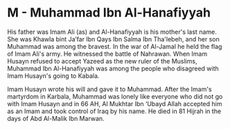 M - Muhammad Ibn Al-Hanafiyyah
==============================

His father was Imam Ali (as) and Al-Hanafiyyah is his mother's last
name. She was Khawla bint Ja’far Ibn Qays Ibn Salma Ibn Tha'lebeh, and
her son Muhammad was among the bravest. In the war of Al-Jamal he held
the flag of Imam Ali's army. He witnessed the battle of Nahrawan. When
Imam Husayn refused to accept Yazeed as the new ruler of the Muslims,
Muhammad Ibn Al-Hanafiyyah was among the people who disagreed with Imam
Husayn's going to Kabala.

Imam Husayn wrote his will and gave it to Muhammad. After the Imam's
martyrdom in Karbala, Muhammad was lonely like everyone who did not go
with Imam Husayn and in 66 AH, Al Mukhtar Ibn ‘Ubayd Allah accepted him
as an Imam and took control of Iraq by his name. He died in 81 Hijrah in
the days of Abd Al-Malik Ibn Marwan.


